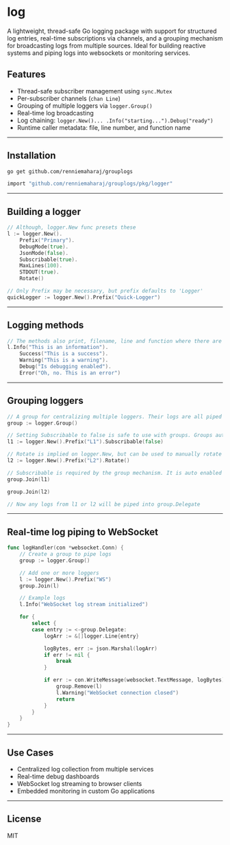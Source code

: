 # log

A lightweight, thread-safe Go logging package with support for structured log entries, real-time subscriptions via channels, and a grouping mechanism for broadcasting logs from multiple sources. Ideal for building reactive systems and piping logs into websockets or monitoring services.

## Features

- Thread-safe subscriber management using `sync.Mutex`
- Per-subscriber channels (`chan Line`)
- Grouping of multiple loggers via `logger.Group()`
- Real-time log broadcasting
- Log chaining: `logger.New()... .Info("starting...").Debug("ready")`
- Runtime caller metadata: file, line number, and function name

---

## Installation

```bash
go get github.com/renniemaharaj/grouplogs

import "github.com/renniemaharaj/grouplogs/pkg/logger"
```

---

## Building a logger

```go
// Although, logger.New func presets these
l := logger.New().
	Prefix("Primary").
	DebugMode(true).
	JsonMode(false).
	Subscribable(true).
	MaxLines(100).
	STDOUT(true).
	Rotate()

// Only Prefix may be necessary, but prefix defaults to 'Logger'
quickLogger := logger.New().Prefix("Quick-Logger")
```

---

## Logging methods

```go
// The methods also print, filename, line and function where there are called
l.Info("This is an information").
	Success("This is a success").
	Warning("This is a warning").
	Debug("Is debugging enabled").
	Error("Oh, no. This is an error")
```

---

## Grouping loggers

```go
// A group for centralizing multiple loggers. Their logs are all piped into the group's delegate
group := logger.Group()

// Setting Subscribable to false is safe to use with groups. Groups auto enable this
l1 := logger.New().Prefix("L1").Subscribable(false)

// Rotate is implied on logger.New, but can be used to manually rotate the file
l2 := logger.New().Prefix("L2").Rotate()

// Subscribable is required by the group mechanism. It is auto enabled on join
group.Join(l1)

group.Join(l2)

// Now any logs from l1 or l2 will be piped into group.Delegate
```

---

## Real-time log piping to WebSocket

```go
func logHandler(con *websocket.Conn) {
	// Create a group to pipe logs
	group := logger.Group()

	// Add one or more loggers
	l := logger.New().Prefix("WS")
	group.Join(l)

	// Example logs
	l.Info("WebSocket log stream initialized")

	for {
		select {
		case entry := <-group.Delegate:
			logArr := &[]logger.Line{entry}

			logBytes, err := json.Marshal(logArr)
			if err != nil {
				break
			}

			if err := con.WriteMessage(websocket.TextMessage, logBytes); err != nil {
				group.Remove(l)
				l.Warning("WebSocket connection closed")
				return
			}
		}
	}
}
```

---

## Use Cases

- Centralized log collection from multiple services
- Real-time debug dashboards
- WebSocket log streaming to browser clients
- Embedded monitoring in custom Go applications

---

## License

MIT
